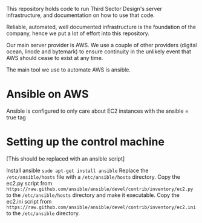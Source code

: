 This repository holds code to run Third Sector Design's server infrastructure, and documentation on how to use that code.

Reliable, automated, well documented infrastructure is the foundation of the company, hence we put a lot of effort into this repository.

Our main server provider is AWS. We use a couple of other providers (digital ocean, linode and bytemark) to ensure continuity in the unlikely event that AWS should cease to exist at any time.

The main tool we use to automate AWS is ansible.

# Ansible on AWS

Ansible is configured to only care about EC2 instances with the ansible = true tag

# Setting up the control machine

[This should be replaced with an ansible script]

Install ansible `sudo apt-get install ansible`
Replace the `/etc/ansible/hosts` file with a `/etc/ansible/hosts` directory.
Copy the ec2.py script from `https://raw.github.com/ansible/ansible/devel/contrib/inventory/ec2.py` to the `/etc/ansible/hosts` directory and make it executable.
Copy the ec2.ini script from `https://raw.github.com/ansible/ansible/devel/contrib/inventory/ec2.ini` to the `/etc/ansible` directory.
